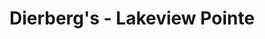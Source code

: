 ---
title: "Dierberg's - Lakeview Pointe"
url: /osage-beach/dierbergs-lakeview-pointe/
shop: supermarket
---